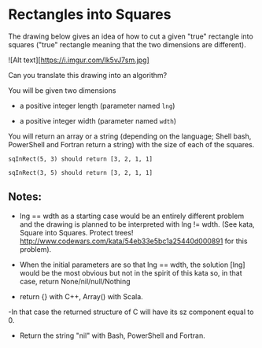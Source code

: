 # Rectangles into Squares

The drawing below gives an idea of how to cut a given "true" rectangle into squares ("true" rectangle meaning that the two dimensions are different).

![Alt text][https://i.imgur.com/lk5vJ7sm.jpg]

Can you translate this drawing into an algorithm?

You will be given two dimensions

- a positive integer length (parameter named `lng`)

- a positive integer width (parameter named `wdth`)

You will return an array or a string (depending on the language; Shell bash, PowerShell and Fortran return a string) with the size of each of the squares.

`sqInRect(5, 3) should return [3, 2, 1, 1]`

`sqInRect(3, 5) should return [3, 2, 1, 1]`


## Notes:

- lng == wdth as a starting case would be an entirely different problem and the drawing is planned to be interpreted with lng != wdth. (See kata, Square into Squares. Protect trees! http://www.codewars.com/kata/54eb33e5bc1a25440d000891 for this problem).

- When the initial parameters are so that lng == wdth, the solution [lng] would be the most obvious but not in the spirit of this kata so, in that case, return None/nil/null/Nothing

- return {} with C++, Array() with Scala.

-In that case the returned structure of C will have its sz component equal to 0.

- Return the string "nil" with Bash, PowerShell and Fortran.